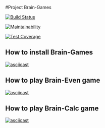 #Project Brain-Games

[![Build Status](https://travis-ci.org/theroadislong/project-lvl1-s412.svg?branch=master)](https://travis-ci.org/theroadislong/project-lvl1-s412)

[![Maintainability](https://api.codeclimate.com/v1/badges/270b407fcf0f44e3ce1c/maintainability)](https://codeclimate.com/github/theroadislong/project-lvl1-s412/maintainability)

[![Test Coverage](https://api.codeclimate.com/v1/badges/270b407fcf0f44e3ce1c/test_coverage)](https://codeclimate.com/github/theroadislong/project-lvl1-s412/test_coverage)

## How to install Brain-Games

[![asciicast](https://asciinema.org/a/ivPA9mUlDxtuOKFawcEXZ4BsS.svg)](https://asciinema.org/a/ivPA9mUlDxtuOKFawcEXZ4BsS)

## How to play Brain-Even game

[![asciicast](https://asciinema.org/a/fusQCLQzzHFTslIxcboox98iF.svg)](https://asciinema.org/a/fusQCLQzzHFTslIxcboox98iF)

## How to play Brain-Calc game

[![asciicast](https://asciinema.org/a/2r4LQ2csVt617MNvoFl1l3PIv.svg)](https://asciinema.org/a/2r4LQ2csVt617MNvoFl1l3PIv)
